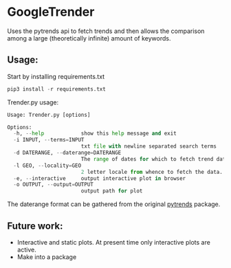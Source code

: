 # GoogleTrender
Uses the pytrends api to fetch trends and then allows the comparison among a large (theoretically infinite) amount of keywords.

## Usage:
Start by installing requirements.txt
```python
pip3 install -r requirements.txt
```

Trender.py usage:
```python
Usage: Trender.py [options]

Options:
  -h, --help            show this help message and exit
  -i INPUT, --terms=INPUT
                        txt file with newline separated search terms
  -d DATERANGE, --daterange=DATERANGE
                        The range of dates for which to fetch trend data
  -l GEO, --locality=GEO
                        2 letter locale from whence to fetch the data.
  -e, --interactive     output interactive plot in browser
  -o OUTPUT, --output=OUTPUT
                        output path for plot
```

The daterange format can be gathered from the original [pytrends](https://github.com/GeneralMills/pytrends) package.

## Future work:
* Interactive and static plots. At present time only interactive plots are active.
* Make into a package

